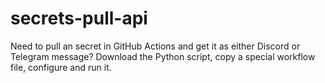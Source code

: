 # secrets-pull-api
Need to pull an secret in GitHub Actions and get it as either Discord or Telegram message? Download the Python script, copy a special workflow file, configure and run it.
